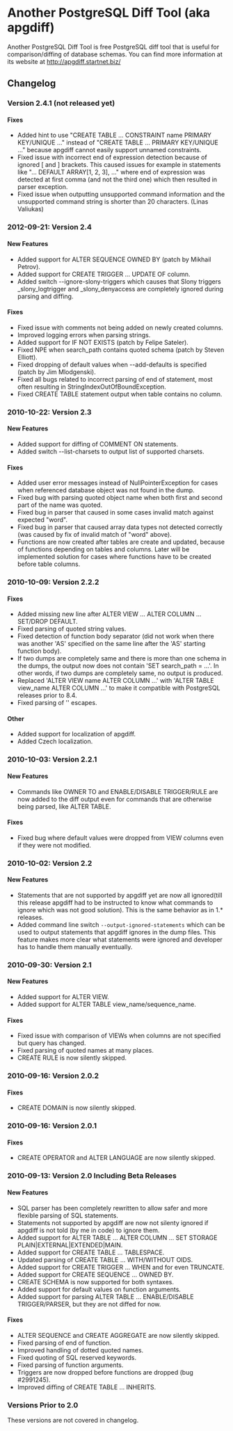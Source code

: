 # Another PostgreSQL Diff Tool (aka apgdiff)

Another PostgreSQL Diff Tool is free PostgreSQL diff tool that is useful for
comparison/diffing of database schemas. You can find more information at its
website at http://apgdiff.startnet.biz/

## Changelog

### Version 2.4.1 (not released yet)

#### Fixes
* Added hint to use "CREATE TABLE ... CONSTRAINT name PRIMARY KEY/UNIQUE ..."
  instead of "CREATE TABLE ... PRIMARY KEY/UNIQUE ..." because apgdiff cannot
  easily support unnamed constraints.
* Fixed issue with incorrect end of expression detection because of ignored [
  and ] brackets. This caused issues for example in statements like
  "... DEFAULT ARRAY[1, 2, 3], ..." where end of expression was detected at
  first comma (and not the third one) which then resulted in parser exception.
* Fixed issue when outputting unsupported command information and the
  unsupported command string is shorter than 20 characters. (Linas Valiukas)

### 2012-09-21: Version 2.4

#### New Features
* Added support for ALTER SEQUENCE OWNED BY (patch by Mikhail Petrov).
* Added support for CREATE TRIGGER ... UPDATE OF column.
* Added switch --ignore-slony-triggers which causes that Slony triggers
  _slony_logtrigger and _slony_denyaccess are completely ignored during parsing
  and diffing.

#### Fixes
* Fixed issue with comments not being added on newly created columns.
* Improved logging errors when parsing strings.
* Added support for IF NOT EXISTS (patch by Felipe Sateler).
* Fixed NPE when search_path contains quoted schema (patch by Steven Elliott).
* Fixed dropping of default values when --add-defaults is specified (patch by
  Jim Mlodgenski).
* Fixed all bugs related to incorrect parsing of end of statement, most often
  resulting in StringIndexOutOfBoundException.
* Fixed CREATE TABLE statement output when table contains no column.

### 2010-10-22: Version 2.3

#### New Features
* Added support for diffing of COMMENT ON statements.
* Added switch --list-charsets to output list of supported charsets.

#### Fixes
* Added user error messages instead of NullPointerException for cases when
  referenced database object was not found in the dump.
* Fixed bug with parsing quoted object name when both first and second part of
  the name was quoted.
* Fixed bug in parser that caused in some cases invalid match against expected
  "word".
* Fixed bug in parser that caused array data types not detected correctly (was
  caused by fix of invalid match of "word" above).
* Functions are now created after tables are create and updated, because of
  functions depending on tables and columns. Later will be implemented solution
  for cases where functions have to be created before table columns.

### 2010-10-09: Version 2.2.2

#### Fixes
* Added missing new line after ALTER VIEW ... ALTER COLUMN ... SET/DROP DEFAULT.
* Fixed parsing of quoted string values.
* Fixed detection of function body separator (did not work when there was
  another 'AS' specified on the same line after the 'AS' starting function
  body).
* If two dumps are completely same and there is more than one schema in the
  dumps, the output now does not contain 'SET search_path = ...'. In other
  words, if two dumps are completely same, no output is produced.
* Replaced 'ALTER VIEW name ALTER COLUMN ...' with 'ALTER TABLE view_name ALTER
  COLUMN ...' to make it compatible with PostgreSQL releases prior to 8.4.
* Fixed parsing of '' escapes.

#### Other
* Added support for localization of apgdiff.
* Added Czech localization.

### 2010-10-03: Version 2.2.1

#### New Features
* Commands like OWNER TO and ENABLE/DISABLE TRIGGER/RULE are now added to the
  diff output even for commands that are otherwise being parsed, like ALTER
  TABLE.

#### Fixes
* Fixed bug where default values were dropped from VIEW columns even if they
  were not modified.

### 2010-10-02: Version 2.2

#### New Features
* Statements that are not supported by apgdiff yet are now all ignored(till this
  release apgdiff had to be instructed to know what commands to ignore which was
  not good solution). This is the same behavior as in 1.* releases.
* Added command line switch <code>--output-ignored-statements</code> which can
  be used to output statements that apgdiff ignores in the dump files. This
  feature makes more clear what statements were ignored and developer has to
  handle them manually eventually.

### 2010-09-30: Version 2.1

#### New Features
* Added support for ALTER VIEW.
* Added support for ALTER TABLE view_name/sequence_name.

#### Fixes
* Fixed issue with comparison of VIEWs when columns are not specified but query
  has changed.
* Fixed parsing of quoted names at many places.
* CREATE RULE is now silently skipped.

### 2010-09-16: Version 2.0.2

#### Fixes
* CREATE DOMAIN is now silently skipped.

### 2010-09-16: Version 2.0.1

#### Fixes
* CREATE OPERATOR and ALTER LANGUAGE are now silently skipped.

### 2010-09-13: Version 2.0 Including Beta Releases

#### New Features
* SQL parser has been completely rewritten to allow safer and more flexible
  parsing of SQL statements.
* Statements not supported by apgdiff are now not silenty ignored if apgdiff is
  not told (by me in code) to ignore them.
* Added support for ALTER TABLE ... ALTER COLUMN ... SET STORAGE
  PLAIN|EXTERNAL|EXTENDED|MAIN.
* Added support for CREATE TABLE ... TABLESPACE.
* Updated parsing of CREATE TABLE ... WITH/WITHOUT OIDS.
* Added support for CREATE TRIGGER ... WHEN and for even TRUNCATE.
* Added support for CREATE SEQUENCE ... OWNED BY.
* CREATE SCHEMA is now supported for both syntaxes.
* Added support for default values on function arguments.
* Added support for parsing ALTER TABLE ... ENABLE/DISABLE TRIGGER/PARSER, but
  they are not diffed for now.

#### Fixes
* ALTER SEQUENCE and CREATE AGGREGATE are now silently skipped.
* Fixed parsing of end of function.
* Improved handling of dotted quoted names.
* Fixed quoting of SQL reserved keywords.
* Fixed parsing of function arguments.
* Triggers are now dropped before functions are dropped (bug #2991245).
* Improved diffing of CREATE TABLE ... INHERITS.

### Versions Prior to 2.0

These versions are not covered in changelog.
